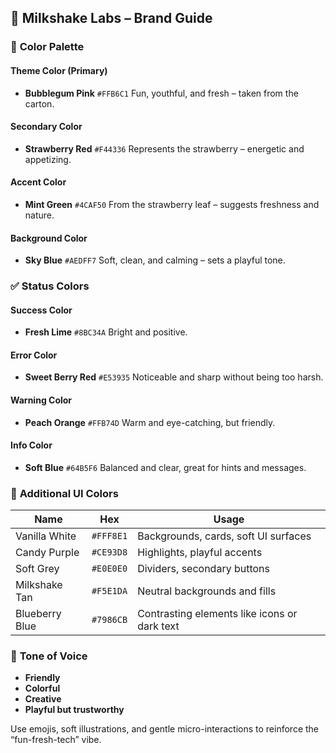 ## 🥤 **Milkshake Labs – Brand Guide**

### 🎨 **Color Palette**

#### Theme Color (Primary)

* **Bubblegum Pink**
  `#FFB6C1`
  Fun, youthful, and fresh – taken from the carton.

#### Secondary Color

* **Strawberry Red**
  `#F44336`
  Represents the strawberry – energetic and appetizing.

#### Accent Color

* **Mint Green**
  `#4CAF50`
  From the strawberry leaf – suggests freshness and nature.

#### Background Color

* **Sky Blue**
  `#AEDFF7`
  Soft, clean, and calming – sets a playful tone.

### ✅ **Status Colors**

#### Success Color

* **Fresh Lime**
  `#8BC34A`
  Bright and positive.

#### Error Color

* **Sweet Berry Red**
  `#E53935`
  Noticeable and sharp without being too harsh.

#### Warning Color

* **Peach Orange**
  `#FFB74D`
  Warm and eye-catching, but friendly.

#### Info Color

* **Soft Blue**
  `#64B5F6`
  Balanced and clear, great for hints and messages.

### 🌈 **Additional UI Colors**

| Name           | Hex       | Usage                                        |
| -------------- | --------- | -------------------------------------------- |
| Vanilla White  | `#FFF8E1` | Backgrounds, cards, soft UI surfaces         |
| Candy Purple   | `#CE93D8` | Highlights, playful accents                  |
| Soft Grey      | `#E0E0E0` | Dividers, secondary buttons                  |
| Milkshake Tan  | `#F5E1DA` | Neutral backgrounds and fills                |
| Blueberry Blue | `#7986CB` | Contrasting elements like icons or dark text |

### 🧃 **Tone of Voice**

* **Friendly**
* **Colorful**
* **Creative**
* **Playful but trustworthy**

Use emojis, soft illustrations, and gentle micro-interactions to reinforce the “fun-fresh-tech” vibe.